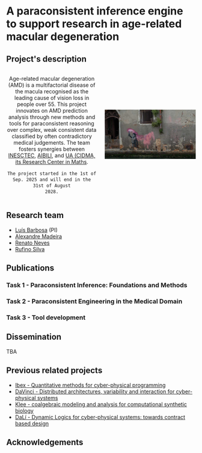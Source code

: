 # A paraconsistent inference engine to support research in age-related macular degeneration

## Project's description
<div style="display:flex; align-items:center;">
  <div style="flex: 1; text-align:center;">  
  <p>
    Age-related macular degeneration (AMD) is a multifactorial disease of the
    macula recognised as the leading cause of vision loss in people over 55. This
    project innovates on AMD prediction analysis through new methods and tools for
    paraconsistent reasoning over complex, weak consistent data classified by often
    contradictory medical judgements. The team fosters synergies between 
    <a href="https://www.inesctec.pt/">INESCTEC</a>, 
    <a href="https://www.aibili.pt/">AIBILI</a>,
    and
    <a href="https://cidma.ua.pt/">UA (CIDMA, its Research Center in Maths</a>.

    The project started in the 1st of Sep. 2025 and will end in the 31st of August
    2028.
  </p>
  </div>
  <div style="flex: 1; padding-left:20px;">
    <img src="./img2.png" alt="My photo" style="max-width:100%; height:auto;">
  </div>
</div>

## Research team

+ [Luís Barbosa](https://www.di.uminho.pt/~lsb/) (PI)
+ [Alexandre Madeira](https://sweet.ua.pt/madeira/)
+ [Renato Neves](https://alfa.di.uminho.pt/~nevrenato/)
+ [Rufino Silva](https://www.cliors.pt/corpo-clinico/prof-dr-rufino-silva/)

## Publications

### Task 1 - Paraconsistent Inference: Foundations and Methods


### Task 2 - Paraconsistent Engineering in the Medical Domain


### Task 3 - Tool development


## Dissemination

TBA


## Previous related projects

+ [Ibex - Quantitative methods for cyber-physical programming](https://lmf.di.uminho.pt/Ibex/)
+ [DaVinci - Distributed architectures, variability and interaction for
  cyber-physical systems](https://davinci.di.uminho.pt/)
+ [Klee - coalgebraic modeling and analysis for computational synthetic biology](https://klee.di.uminho.pt/)
+ [DaLí - Dynamic Logics for cyber-physical systems: towards contract based design](https://dali.di.uminho.pt/)

## Acknowledgements
